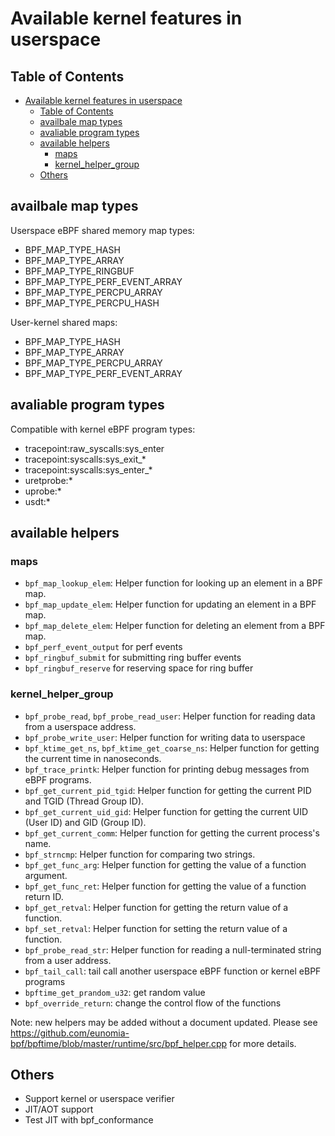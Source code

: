 # Available kernel features in userspace

## Table of Contents

- [Available kernel features in userspace](#available-kernel-features-in-userspace)
  - [Table of Contents](#table-of-contents)
  - [availbale map types](#availbale-map-types)
  - [avaliable program types](#avaliable-program-types)
  - [available helpers](#available-helpers)
    - [maps](#maps)
    - [kernel\_helper\_group](#kernel_helper_group)
  - [Others](#others)

## availbale map types

Userspace eBPF shared memory map types:

- BPF_MAP_TYPE_HASH
- BPF_MAP_TYPE_ARRAY
- BPF_MAP_TYPE_RINGBUF
- BPF_MAP_TYPE_PERF_EVENT_ARRAY
- BPF_MAP_TYPE_PERCPU_ARRAY
- BPF_MAP_TYPE_PERCPU_HASH

User-kernel shared maps:

- BPF_MAP_TYPE_HASH
- BPF_MAP_TYPE_ARRAY
- BPF_MAP_TYPE_PERCPU_ARRAY
- BPF_MAP_TYPE_PERF_EVENT_ARRAY

## avaliable program types

Compatible with kernel eBPF program types:

- tracepoint:raw_syscalls:sys_enter
- tracepoint:syscalls:sys_exit_*
- tracepoint:syscalls:sys_enter_*
- uretprobe:*
- uprobe:*
- usdt:*

## available helpers

### maps

- `bpf_map_lookup_elem`: Helper function for looking up an element in a BPF map.
- `bpf_map_update_elem`: Helper function for updating an element in a BPF map.
- `bpf_map_delete_elem`: Helper function for deleting an element from a BPF map.
- `bpf_perf_event_output` for perf events
- `bpf_ringbuf_submit` for submitting ring buffer events
- `bpf_ringbuf_reserve` for reserving space for ring buffer

### kernel_helper_group

- `bpf_probe_read`, `bpf_probe_read_user`: Helper function for reading data from a userspace address.
- `bpf_probe_write_user`: Helper function for writing data to userspace
- `bpf_ktime_get_ns`, `bpf_ktime_get_coarse_ns`: Helper function for getting the current time in nanoseconds.
- `bpf_trace_printk`: Helper function for printing debug messages from eBPF programs.
- `bpf_get_current_pid_tgid`: Helper function for getting the current PID and TGID (Thread Group ID).
- `bpf_get_current_uid_gid`: Helper function for getting the current UID (User ID) and GID (Group ID).
- `bpf_get_current_comm`: Helper function for getting the current process's name.
- `bpf_strncmp`: Helper function for comparing two strings.
- `bpf_get_func_arg`: Helper function for getting the value of a function argument.
- `bpf_get_func_ret`: Helper function for getting the value of a function return ID.
- `bpf_get_retval`: Helper function for getting the return value of a function.
- `bpf_set_retval`: Helper function for setting the return value of a function.
- `bpf_probe_read_str`: Helper function for reading a null-terminated string from a user address.
- `bpf_tail_call`: tail call another userspace eBPF function or kernel eBPF programs
- `bpftime_get_prandom_u32`: get random value
- `bpf_override_return`: change the control flow of the functions

Note: new helpers may be added without a document updated.
Please see
<https://github.com/eunomia-bpf/bpftime/blob/master/runtime/src/bpf_helper.cpp> for more details.

## Others

- Support kernel or userspace verifier
- JIT/AOT support
- Test JIT with bpf_conformance
